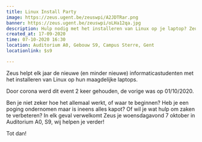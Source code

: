 ```yaml
---
title: Linux Install Party
image: https://zeus.ugent.be/zeuswpi/A2JDTRar.png
banner: https://zeus.ugent.be/zeuswpi/oLHa12qa.jpg
description: Hulp nodig met het installeren van Linux op je laptop? Zeus helpt je graag!
created_at: 17-09-2020
time: 07-10-2020 16:30
location: Auditorium A0, Gebouw S9, Campus Sterre, Gent
locationlink: $s9

---
```


Zeus helpt elk jaar de nieuwe (en minder nieuwe) informaticastudenten met het installeren van Linux op hun maagdelijke laptops.

Door corona werd dit event 2 keer gehouden, de vorige was op 01/10/2020.

Ben je niet zeker hoe het allemaal werkt, of waar te beginnen?
Heb je een poging ondernomen maar is ineens alles kapot?
Of wil je wat hulp om zaken te verbeteren?
In elk geval verwelkomt Zeus je woensdagavond 7 oktober in Auditorium A0, S9, wij helpen je verder!

Tot dan!
